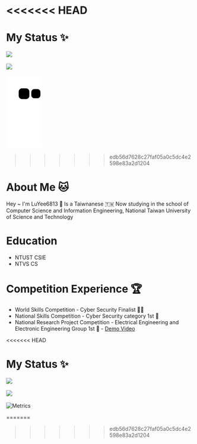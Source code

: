 <<<<<<< HEAD
=======
# My Status ✨
![](https://github-readme-stats.vercel.app/api?username=LuYee6813&theme=nord&show_icons=true)

![](https://github-readme-stats.vercel.app/api/top-langs/?username=LuYee6813&theme=nord&layout=compact&card_width=445)

![](https://github.com/LuYee6813/LuYee6813/blob/output/github-contribution-grid-snake.svg)

>>>>>>> edb56d7628c27faf05a0c5dc4e2598e83a2d1204
# About Me 🐱
Hey ~ I'm LuYee6813 👋  Is a Taiwnanese  🇹🇼 
Now studying in the school of Computer Science and Information Engineering, National Taiwan University of Science and Technology 

# Education 
- NTUST CSIE
- NTVS CS

# Competition Experience 🏆
- World Skills Competition - Cyber Security Finalist 🕵️‍♂️
- National Skills Competition - Cyber Security category 1st 🏅️
- National Research Project Competition - Electrical Engineering and Electronic Engineering Group 1st 🏅️ - [Demo Video](https://www.youtube.com/watch?v=RBECyGg3n4c)

<<<<<<< HEAD
# My Status ✨
![](https://github-readme-stats.vercel.app/api?username=LuYee6813&theme=nord&show_icons=true)

![](https://github-readme-stats.vercel.app/api/top-langs/?username=LuYee6813&theme=nord&layout=compact&card_width=445)

![Metrics](https://metrics.lecoq.io/LuYee6813?template=classic&base.header=0&base.activity=0&base.community=0&base.repositories=0&base.metadata=0&isocalendar=1&isocalendar.duration=half-year&config.timezone=Asia%2FTaipei)




=======
>>>>>>> edb56d7628c27faf05a0c5dc4e2598e83a2d1204

